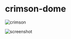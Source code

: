 # crimson-dome
![crimson](https://github.com/flameprogrammer/crimson-dome/assets/95016996/f290fb0e-a200-47e7-a4a9-c76f93f1ff2e)


![screenshot](https://github.com/flameprogrammer/crimson-dome/assets/95016996/89a22afd-4df5-438c-914b-d0f4afb56698)
